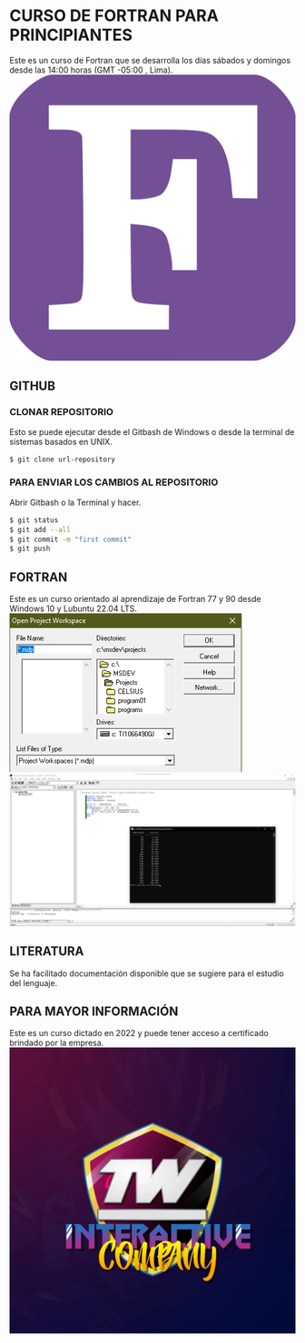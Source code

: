 # CURSO DE FORTRAN PARA PRINCIPIANTES
Este es un curso de Fortran que se desarrolla los días sábados y domingos desde las 14:00 horas (GMT -05:00 , Lima).
![GitHub Logo](/src/figure-fortran.png)
## GITHUB
### CLONAR REPOSITORIO
Esto se puede ejecutar desde el Gitbash de Windows o desde la terminal de sistemas basados en UNIX.
```bash
$ git clone url-repository
```
### PARA ENVIAR LOS CAMBIOS AL REPOSITORIO
Abrir Gitbash o la Terminal y hacer.
```bash
$ git status	
$ git add --all
$ git commit -m "first commit"
$ git push
```
## FORTRAN
Este es un curso orientado al aprendizaje de Fortran  77 y 90 desde Windows 10 y Lubuntu 22.04 LTS.
![Apertura de archivo desde Microsoft Developer Studio](/src/figura02.png)
![Ejemplo desde Microsoft Developer Studio](/src/2022-08-14-113055.png)
## LITERATURA
Se ha facilitado documentación disponible que se sugiere para el estudio del lenguaje.

## PARA MAYOR INFORMACIÓN
Este es un curso dictado en 2022 y puede tener acceso a certificado brindado por la empresa.
![TW Interactive](/src/logo.jpg)